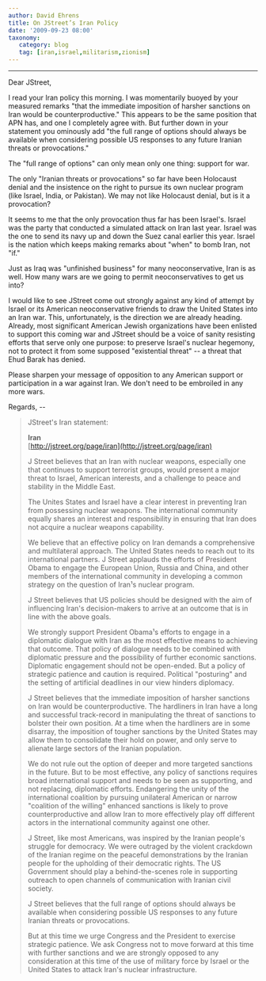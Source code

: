 ```yaml
---
author: David Ehrens
title: On JStreet’s Iran Policy
date: '2009-09-23 08:00'
taxonomy:
   category: blog
   tag: [iran,israel,militarism,zionism]
---
```

---

Dear JStreet, 

I read your Iran policy this morning. I was momentarily buoyed by your measured remarks "that the immediate imposition of harsher sanctions on Iran would be counterproductive." This appears to be the same position that APN has, and one I completely agree with. But further down in your statement you ominously add "the full range of options should always be available when considering possible US responses to any future Iranian threats or provocations." 

The "full range of options" can only mean only one thing: support for war. 

The only "Iranian threats or provocations" so far have been Holocaust denial and the insistence on the right to pursue its own nuclear program (like Israel, India, or Pakistan). We may not like Holocaust denial, but is it a provocation? 

It seems to me that the only provocation thus far has been Israel's. Israel was the party that conducted a simulated attack on Iran last year. Israel was the one to send its navy up and down the Suez canal earlier this year. Israel is the nation which keeps making remarks about "when" to bomb Iran, not "if." 

Just as Iraq was "unfinished business" for many neoconservative, Iran is as well. How many wars are we going to permit neoconservatives to get us into? 

I would like to see JStreet come out strongly against any kind of attempt by Israel or its American neoconservative friends to draw the United States into an Iran war. This, unfortunately, is the direction we are already heading. Already, most significant American Jewish organizations have been enlisted to support this coming war and JStreet should be a voice of sanity resisting efforts that serve only one purpose: to preserve Israel's nuclear hegemony, not to protect it from some supposed "existential threat" -- a threat that Ehud Barak has denied. 

Please sharpen your message of opposition to any American support or participation in a war against Iran. We don't need to be embroiled in any more wars. 

Regards, --
  > JStreet's Iran statement: 
> 
> **Iran**        
> [http://jstreet.org/page/iran](http://jstreet.org/page/iran)
> 
> J Street believes that an Iran with nuclear weapons, especially one that continues to support terrorist groups, would present a major threat to Israel, American interests, and a challenge to peace and stability in the Middle East. 
> 
> The Unites States and Israel have a clear interest in preventing Iran from possessing nuclear weapons. The international community equally shares an interest and responsibility in ensuring that Iran does not acquire a nuclear weapons capability. 
> 
> We believe that an effective policy on Iran demands a comprehensive and multilateral approach. The United States needs to reach out to its international partners. J Street applauds the efforts of President Obama to engage the European Union, Russia and China, and other members of the international community in developing a common strategy on the question of Iran¹s nuclear program. 
> 
> J Street believes that US policies should be designed with the aim of influencing Iran's decision-makers to arrive at an outcome that is in line with the above goals. 
> 
> We strongly support President Obama¹s efforts to engage in a diplomatic dialogue with Iran as the most effective means to achieving that outcome. That policy of dialogue needs to be combined with diplomatic pressure and the possibility of further economic sanctions. Diplomatic engagement should not be open-ended. But a policy of strategic patience and caution is required. Political "posturing" and the setting of artificial deadlines in our view hinders diplomacy. 
> 
> J Street believes that the immediate imposition of harsher sanctions on Iran would be counterproductive. The hardliners in Iran have a long and successful track-record in manipulating the threat of sanctions to bolster their own position. At a time when the hardliners are in some disarray, the imposition of tougher sanctions by the United States may allow them to consolidate their hold on power, and only serve to alienate large sectors of the Iranian population. 
> 
> We do not rule out the option of deeper and more targeted sanctions in the future. But to be most effective, any policy of sanctions requires broad international support and needs to be seen as supporting, and not replacing, diplomatic efforts. Endangering the unity of the international coalition by pursuing unilateral American or narrow "coalition of the willing" enhanced sanctions is likely to prove counterproductive and allow Iran to more effectively play off different actors in the international community against one other. 
> 
> J Street, like most Americans, was inspired by the Iranian people's struggle for democracy. We were outraged by the violent crackdown of the Iranian regime on the peaceful demonstrations by the Iranian people for the upholding of their democratic rights. The US Government should play a behind-the-scenes role in supporting outreach to open channels of communication with Iranian civil society. 
> 
> J Street believes that the full range of options should always be available when considering possible US responses to any future Iranian threats or provocations. 
> 
> But at this time we urge Congress and the President to exercise strategic patience. We ask Congress not to move forward at this time with further sanctions and we are strongly opposed to any consideration at this time of the use of military force by Israel or the United States to attack Iran's nuclear infrastructure.
